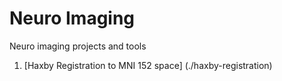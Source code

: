 # Neuro Imaging
Neuro imaging projects and tools

1. [Haxby Registration to MNI 152 space] (./haxby-registration)

